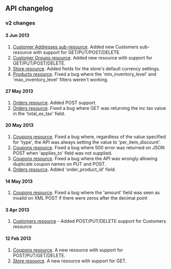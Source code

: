 ## API changelog

### v2 changes

#### 3 Jun 2013
1. [Customer Addresses sub-resource](https://developer.bigcommerce.com/api/customers/addresses). Added new Customers sub-resource with support for GET/PUT/POST/DELETE.
2. [Customer Groups resource](https://xxx.com/xxx). Added new resource with support for GET/PUT/POST/DELETE.
3. [Store resource](https://developer.bigcommerce.com/api/store). Added fields for the store's default currency settings.
4. [Products resource](https://developer.bigcommerce.com/api/products). Fixed a bug where the 'min_inventory_level' and 'max_inventory_level' filters weren't working.

#### 27 May 2013
1. [Orders resource](https://developer.bigcommerce.com/api/orders). Added POST support.
2. [Orders resource](https://developer.bigcommerce.com/api/orders). Fixed a bug where GET was returning the inc tax value in the 'total_ex_tax' field.

#### 20 May 2013
1. [Coupons resource](https://developer.bigcommerce.com/api/coupons). Fixed a bug where, regardless of the value specified for 'type', the API was always setting the value to 'per_item_discount'.
2. [Coupons resource](https://developer.bigcommerce.com/api/coupons). Fixed a bug where 500 error was returned on JSON POST when 'applies_to' field was not supplied.
3. [Coupons resource](https://developer.bigcommerce.com/api/coupons). Fixed a bug where the API was wrongly allowing duplicate coupon names on PUT and POST.
4. [Orders resource](https://developer.bigcommerce.com/api/orders). Added 'order_product_id' field.

#### 14 May 2013
1. [Coupons resource](https://developer.bigcommerce.com/api/coupons). Fixed a bug where the 'amount' field was seen as invalid on XML POST if there were zeros after the decimal point

#### 3 Apr 2013
1. [Customers resource](https://developer.bigcommerce.com/api/customers) - Added POST/PUT/DELETE support for Customers resource

#### 12 Feb 2013
1. [Coupons resource](https://developer.bigcommerce.com/api/coupons). A new resource with support for POST/PUT/GET/DELETE.
2. [Store resource](https://developer.bigcommerce.com/api/store). A new resource with support for GET.

